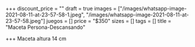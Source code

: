 +++
discount_price = ""
draft = true
images = ["/images/whatsapp-image-2021-08-11-at-23-57-58-1.jpeg", "/images/whatsapp-image-2021-08-11-at-23-57-58.jpeg"]
juegos = []
price = "$350"
sizes = []
tags = []
title = "Maceta Persona-Descansando"

+++
Maceta altura 14 cm 